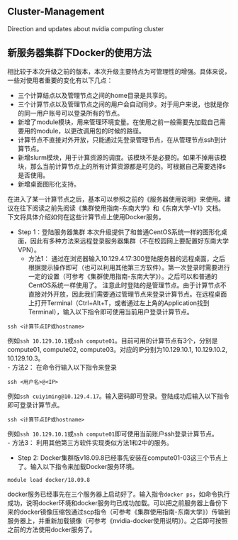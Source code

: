 ## Cluster-Management
Direction and updates about nvidia computing cluster
## 新服务器集群下Docker的使用方法
相比较于本次升级之前的版本，本次升级主要特点为可管理性的增强。具体来说，一些对使用者重要的变化有以下几点：
- 三个计算结点以及管理节点之间的home目录是共享的。
- 三个计算节点以及管理节点之间的用户会自动同步。对于用户来说，也就是你的同一用户账号可以登录所有的节点。
- 新增了module模块，用来管理环境变量。在使用之前一般需要先加载自己需要用的module，以更改调用包的时候的路径。
- 计算节点不直接对外开放，只能通过先登录管理节点，在从管理节点ssh到计算节点。
- 新增slurm模块，用于计算资源的调度。该模块不是必要的。如果不掉用该模块，那么当前计算节点上的所有计算资源都是可见的。可根据自己需要选择s是否使用。
- 新增桌面图形化支持。
	
在进入了某一计算节点之后，基本可以参照之前的《服务器使用说明》来使用。建议在往下阅读之前先阅读《集群使用指南-东南大学》和《东南大学-V1》文档。下文将具体介绍如何在这些计算节点上使用Docker服务。

- Step 1：登陆服务器集群
本次升级提供了和普通CentOS系统一样的图形化桌面，因此有多种方法来远程登录服务器集群（不在校园网上要配置好东南大学VPN）。
    - 方法1：
通过在浏览器输入10.129.4.17:300登陆服务器的远程桌面，之后根据提示操作即可（也可以利用其他第三方软件）。第一次登录时需要进行一定的设置（可参考《集群使用指南-东南大学》）。之后可以和普通的CentOS系统一样使用了。
注意此时登陆的是管理节点。由于计算节点不直接对外开放，因此我们需要通过管理节点来登录计算节点。在远程桌面上打开Terminal（Ctrl+Alt+T，或者通过左上角的Application找到Terminal），输入以下指令即可使用当前用户登录计算节点。
```
ssh <计算节点IP或hostname>
```
例如`ssh 10.129.10.1`或`ssh compute01`。目前可用的计算节点有3个，分别是compute01, compute02, compute03。对应的IP分别为10.129.10.1, 10.129.10.2, 10.129.10.3。<br>
    - 方法2：
在命令行输入以下指令来登录
```
ssh <用户名>@<IP>
```
例如`ssh cuiyiming@10.129.4.17`。输入密码即可登录。登陆成功后输入以下指令即可登录计算节点。
```
ssh <计算节点IP或hostname>
```
例如`ssh 10.129.10.1`或`ssh compute01`即可使用当前账户ssh登录计算节点。<br>
    - 方法3：
利用其他第三方软件实现类似方法1和2中的服务。

- Step 2:
Docker集群版v18.09.8已经事先安装在compute01-03这三个节点上了。输入以下指令来加载Docker服务环境。
```
module load docker/18.09.8 
```
docker服务已经事先在三个服务器上启动好了。输入指令`docker ps`，如命令执行成功，说明docker环境和docker服务均已成功加载。可以把之前服务器上备份下来的docker镜像压缩包通过scp指令（可参考《集群使用指南-东南大学》）传输到服务器上，并重新加载镜像（可参考《nvidia-docker使用说明》）。之后即可按照之前的方法使用docker服务了。
